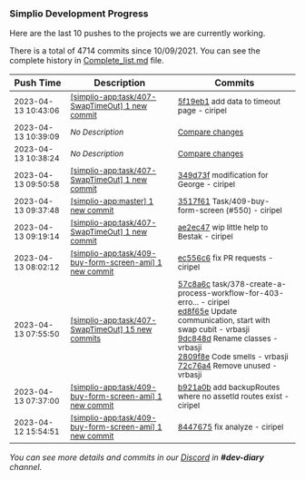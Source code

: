 
### Simplio Development Progress

Here are the last 10 pushes to the projects we are currently working.

There is a total of 4714 commits since 10/09/2021. You can see the complete history in
 [Complete_list.md](Complete_list.md) file.

| Push Time | Description | Commits |
| --- | --- | --- |
| <sub>2023-04-13 10:43:06</sub> | <sub>[[simplio-app:task/407\-SwapTimeOut] 1 new commit](https://github.com/SimplioOfficial/simplio-app/commit/5f19eb126ce3582ec32a7bd31538f28ba9d34c4c)</sub> | <sub>[5f19eb1](https://github.com/SimplioOfficial/simplio-app/commit/5f19eb126ce3582ec32a7bd31538f28ba9d34c4c) add data to timeout page - ciripel</sub> |
| <sub>2023-04-13 10:39:09</sub> | <sub>_No Description_</sub> | <sub>[Compare changes](https://github.com/SimplioOfficial/simplio-app/compare/ae2ec4790a20...564492fddcee)</sub> |
| <sub>2023-04-13 10:38:24</sub> | <sub>_No Description_</sub> | <sub>[Compare changes](https://github.com/SimplioOfficial/simplio-app/compare/349d73f5ee76...ae2ec4790a20)</sub> |
| <sub>2023-04-13 09:50:58</sub> | <sub>[[simplio-app:task/407\-SwapTimeOut] 1 new commit](https://github.com/SimplioOfficial/simplio-app/commit/349d73f5ee76a9553f562f3d55463d8516c1a640)</sub> | <sub>[349d73f](https://github.com/SimplioOfficial/simplio-app/commit/349d73f5ee76a9553f562f3d55463d8516c1a640) modification for George - ciripel</sub> |
| <sub>2023-04-13 09:37:48</sub> | <sub>[[simplio-app:master] 1 new commit](https://github.com/SimplioOfficial/simplio-app/commit/3517f6190ced616a32cbec16c0f7cced26f0b7e1)</sub> | <sub>[3517f61](https://github.com/SimplioOfficial/simplio-app/commit/3517f6190ced616a32cbec16c0f7cced26f0b7e1) Task/409-buy-form-screen (#550) - ciripel</sub> |
| <sub>2023-04-13 09:19:14</sub> | <sub>[[simplio-app:task/407\-SwapTimeOut] 1 new commit](https://github.com/SimplioOfficial/simplio-app/commit/ae2ec4790a20ecee7144c9cf9922ea424b2cfc40)</sub> | <sub>[ae2ec47](https://github.com/SimplioOfficial/simplio-app/commit/ae2ec4790a20ecee7144c9cf9922ea424b2cfc40) wip little help to Bestak - ciripel</sub> |
| <sub>2023-04-13 08:02:12</sub> | <sub>[[simplio-app:task/409\-buy\-form\-screen\-ami] 1 new commit](https://github.com/SimplioOfficial/simplio-app/commit/ec556c6efb57d478c2234e4271aa503a976b9cc0)</sub> | <sub>[ec556c6](https://github.com/SimplioOfficial/simplio-app/commit/ec556c6efb57d478c2234e4271aa503a976b9cc0) fix PR requests - ciripel</sub> |
| <sub>2023-04-13 07:55:50</sub> | <sub>[[simplio-app:task/407\-SwapTimeOut] 15 new commits](https://github.com/SimplioOfficial/simplio-app/compare/c3be499022b8...564492fddcee)</sub> | <sub>[57c8a6c](https://github.com/SimplioOfficial/simplio-app/commit/57c8a6c69543749ac438f3bf49098ad9827eee03) task/378-create-a-process-workflow-for-403-erro... - ciripel<br>[ed8f65e](https://github.com/SimplioOfficial/simplio-app/commit/ed8f65e1335689b3b7b04b788f7256c2e5648686) Update communication, start with swap cubit - vrbasji<br>[9dc848d](https://github.com/SimplioOfficial/simplio-app/commit/9dc848d73416654e6ce40f37d8d01f1f61e5e09b) Rename classes - vrbasji<br>[2809f8e](https://github.com/SimplioOfficial/simplio-app/commit/2809f8edaeb4ba21c9bd236b8ee833a3e4555c25) Code smells - vrbasji<br>[72c76a4](https://github.com/SimplioOfficial/simplio-app/commit/72c76a4fdcc26bc1072e3bd8dc5f6b7df6337ea2) Remove unused - vrbasji</sub> |
| <sub>2023-04-13 07:37:00</sub> | <sub>[[simplio-app:task/409\-buy\-form\-screen\-ami] 1 new commit](https://github.com/SimplioOfficial/simplio-app/commit/b921a0ba598aab11004231f903be5d20bb6e6e2e)</sub> | <sub>[b921a0b](https://github.com/SimplioOfficial/simplio-app/commit/b921a0ba598aab11004231f903be5d20bb6e6e2e) add backupRoutes where no assetId routes exist - ciripel</sub> |
| <sub>2023-04-12 15:54:51</sub> | <sub>[[simplio-app:task/409\-buy\-form\-screen\-ami] 1 new commit](https://github.com/SimplioOfficial/simplio-app/commit/8447675b1330af05a9d94ddc2211db912e383f6e)</sub> | <sub>[8447675](https://github.com/SimplioOfficial/simplio-app/commit/8447675b1330af05a9d94ddc2211db912e383f6e) fix analyze - ciripel</sub> |

_You can see more details and commits in our [Discord](https://discord.gg/aKhjuwZmdP) in **#dev-diary** channel._
